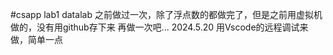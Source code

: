 #csapp
lab1 datalab
之前做过一次，除了浮点数的都做完了，但是之前用虚拟机做的，没有用github存下来
再做一次吧... 2024.5.20
用Vscode的远程调试来做，简单一点
